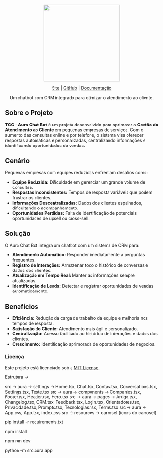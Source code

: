 <div align="center">
  <p>
    <img width="250" src="https://via.placeholder.com/250?text=Aura+Chat+Bot">
  </p>
  
  [Site](#) | [GitHub](#) | [Documentação](#)

  Um chatbot com CRM integrado para otimizar o atendimento ao cliente.
</div>

## Sobre o Projeto

**TCC - Aura Chat Bot** é um projeto desenvolvido para aprimorar a **Gestão do Atendimento ao Cliente** em pequenas empresas de serviços. Com o aumento das consultas online e por telefone, o sistema visa oferecer respostas automáticas e personalizadas, centralizando informações e identificando oportunidades de vendas.

## Cenário

Pequenas empresas com equipes reduzidas enfrentam desafios como:
- **Equipe Reduzida:** Dificuldade em gerenciar um grande volume de consultas.
- **Respostas Inconsistentes:** Tempos de resposta variáveis que podem frustrar os clientes.
- **Informações Descentralizadas:** Dados dos clientes espalhados, dificultando o acompanhamento.
- **Oportunidades Perdidas:** Falta de identificação de potenciais oportunidades de upsell ou cross-sell.

## Solução

O Aura Chat Bot integra um chatbot com um sistema de CRM para:
- **Atendimento Automático:** Responder imediatamente a perguntas frequentes.
- **Registro de Interações:** Armazenar todo o histórico de conversas e dados dos clientes.
- **Atualização em Tempo Real:** Manter as informações sempre atualizadas.
- **Identificação de Leads:** Detectar e registrar oportunidades de vendas automaticamente.

## Benefícios

- **Eficiência:** Redução da carga de trabalho da equipe e melhoria nos tempos de resposta.
- **Satisfação do Cliente:** Atendimento mais ágil e personalizado.
- **Centralização:** Acesso facilitado ao histórico de interações e dados dos clientes.
- **Crescimento:** Identificação aprimorada de oportunidades de negócios.

### Licença
Este projeto está licenciado sob a [MIT License](LICENSE).

Estrutura ->

src -> aura -> settings -> Home.tsx, Chat.tsx, Contas.tsx, Conversations.tsx, Settings.tsx, Teste.tsx
src -> aura -> components -> Companies.tsx, Footer.tsx, Header.tsx, Hero.tsx
src -> aura -> pages -> Artigo.tsx, Changelog.tsx, CRM.tsx, Feedback.tsx, Login.tsx, Orientadores.tsx, Privacidade.tsx, Prompts.tsx, Tecnologias.tsx, Terms.tsx
src -> aura -> App.css, App.tsx, index.css
src -> resources -> carrosel (icons do carrosel)

pip install -r requirements.txt

npm install

npm run dev

python -m src.aura.app